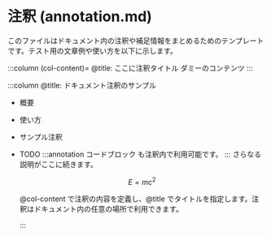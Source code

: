 # 注釈 (annotation.md)

このファイルはドキュメント内の注釈や補足情報をまとめるためのテンプレートです。テスト用の文章例や使い方を以下に示します。

:::column
(col-content)=
@title: ここに注釈タイトル
ダミーのコンテンツ
:::

:::column
@title: ドキュメント注釈のサンプル

- 概要
- 使い方
- サンプル注釈
- TODO
  :::annotation
  コードブロック
  も注釈内で利用可能です。
  :::
  さらなる説明がここに続きます。

  $$
  E = m c^2
  $$

  @col-content で注釈の内容を定義し、@title でタイトルを指定します。注釈はドキュメント内の任意の場所で利用できます。

  :::
